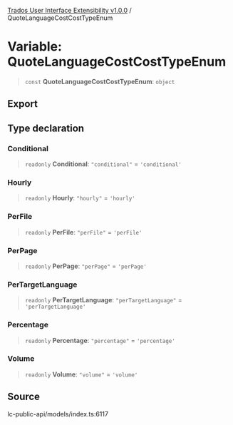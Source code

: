 [Trados User Interface Extensibility v1.0.0](../wiki/globals) / QuoteLanguageCostCostTypeEnum

# Variable: QuoteLanguageCostCostTypeEnum

> `const` **QuoteLanguageCostCostTypeEnum**: `object`

## Export

## Type declaration

### Conditional

> `readonly` **Conditional**: `"conditional"` = `'conditional'`

### Hourly

> `readonly` **Hourly**: `"hourly"` = `'hourly'`

### PerFile

> `readonly` **PerFile**: `"perFile"` = `'perFile'`

### PerPage

> `readonly` **PerPage**: `"perPage"` = `'perPage'`

### PerTargetLanguage

> `readonly` **PerTargetLanguage**: `"perTargetLanguage"` = `'perTargetLanguage'`

### Percentage

> `readonly` **Percentage**: `"percentage"` = `'percentage'`

### Volume

> `readonly` **Volume**: `"volume"` = `'volume'`

## Source

lc-public-api/models/index.ts:6117
